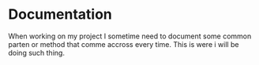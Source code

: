 # Documentation
When working on my project I sometime need to document some common parten or method that comme accross every time.
This is were i will be doing such thing.
